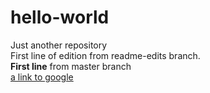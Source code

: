 # hello-world
Just another repository  
First line of edition from readme-edits branch.  
**First line** from master branch  
[a link to google](http://google.com)  

